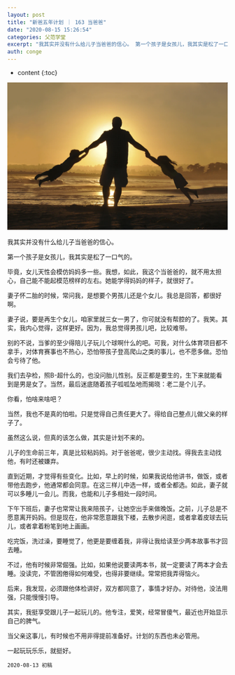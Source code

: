 ```yaml
---
layout: post
title: "新爸五年计划 ｜ 163 当爸爸"
date: "2020-08-15 15:26:54"
categories: 父范学堂
excerpt: "我其实并没有什么给儿子当爸爸的信心。 第一个孩子是女孩儿，我其实是松了一口气的。 毕竟，女儿天性会模仿妈妈多一些。我想，如此，我这个当爸爸的，就..."
auth: conge
---
```

* content
{:toc}

![ ](/assets/images/父范学堂/118382-5a902f9f392f9074.png)

我其实并没有什么给儿子当爸爸的信心。

第一个孩子是女孩儿，我其实是松了一口气的。

毕竟，女儿天性会模仿妈妈多一些。我想，如此，我这个当爸爸的，就不用太担心，自己能不能起模范榜样的左右。她能学得妈妈的样子，就很好了。

妻子怀二胎的时候，常问我，是想要个男孩儿还是个女儿。我总是回答，都很好啊。

妻子说，要是再生个女儿，咱家里就三女一男了，你可就没有帮腔的了。我笑。其实，我内心觉得，这样更好。因为，我总觉得男孩儿吧，比较难带。

别的不说，当爹的至少得陪儿子玩儿个球啊什么的吧。可我，对什么体育项目都不拿手，对体育赛事也不热心，恐怕带孩子登高爬山之类的事儿，也不愿多做。恐怕会亏待了他。

我们去孕检，照B-超什么的，也没问胎儿性别。反正都是要生的，生下来就能看到是男是女了。当然，最后迷底随着孩子呱呱坠地而揭晓：老二是个儿子。

你看，怕啥来啥吧？

当然，我也不是真的怕啦。只是觉得自己责任更大了。得给自己整点儿做父亲的样子了。

虽然这么说，但真的该怎么做，其实是计划不来的。

儿子的生命前三年，真是比较粘妈妈。对于爸爸呢，很少主动找。得我去主动找他，有时还被嫌弃。

直到近期，才觉得有些变化。比如，早上的时候，如果我说给他讲书，做饭，或者带他去跑步，他通常都会同意。在这三样儿中选一样，或者全都选。如此，妻子就可以多睡儿一会儿。而我，也能和儿子多相处一段时间。

下午下班后，妻子也常常让我来陪孩子，让她空出手来做晚饭。之前，儿子总是不愿意离开妈妈。但是现在，他非常愿意跟我下楼，去散步闲逛，或者拿着皮球去玩儿，或者拿着粉笔到地上画画。

吃完饭，洗过澡，要睡觉了，他更是要缠着我，非得让我给读至少两本故事书才回去睡。

不过，他有时候非常倔强。比如，如果他说要读两本书，就一定要读了两本才会去睡。没读完，不管困倦得如何难受，也得非要继续。常常把我弄得恼火。

后来，我发现，必须跟他体检讲好，双方都同意了，事情才好办。对待他，没法用强，只能慢慢引导。

其实，我挺享受跟儿子一起玩儿的。他专注，爱笑，经常冒傻气，最近也开始显示自己的脾气。

当父亲这事儿，有时候也不用非得提前准备好。计划的东西也未必管用。

一起玩玩乐乐，就挺好。


```
2020-08-13 初稿
```
